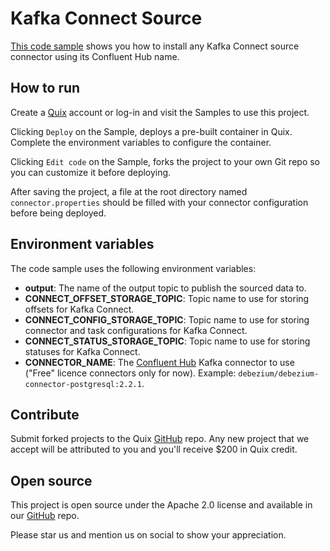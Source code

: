 # Kafka Connect Source

[This code sample](https://github.com/quixio/quix-samples/tree/main/shell/kafka-connect-source) shows you how to install any Kafka Connect source connector using its Confluent Hub name.

## How to run

Create a [Quix](https://portal.cloud.quix.io/signup?xlink=github) account or log-in and visit the Samples to use this project.

Clicking `Deploy` on the Sample, deploys a pre-built container in Quix. Complete the environment variables to configure the container.

Clicking `Edit code` on the Sample, forks the project to your own Git repo so you can customize it before deploying.

After saving the project, a file at the root directory named `connector.properties` should be filled with your connector configuration before being deployed.

## Environment variables

The code sample uses the following environment variables:

- **output**: The name of the output topic to publish the sourced data to.
- **CONNECT_OFFSET_STORAGE_TOPIC**: Topic name to use for storing offsets for Kafka Connect.
- **CONNECT_CONFIG_STORAGE_TOPIC**: Topic name to use for storing connector and task configurations for Kafka Connect.
- **CONNECT_STATUS_STORAGE_TOPIC**: Topic name to use for storing statuses for Kafka Connect.
- **CONNECTOR_NAME**: The [Confluent Hub](https://www.confluent.io/hub) Kafka connector to use ("Free" licence connectors only for now). Example: `debezium/debezium-connector-postgresql:2.2.1`.

## Contribute

Submit forked projects to the Quix [GitHub](https://github.com/quixio/quix-samples) repo. Any new project that we accept will be attributed to you and you'll receive $200 in Quix credit.

## Open source

This project is open source under the Apache 2.0 license and available in our [GitHub](https://github.com/quixio/quix-samples) repo.

Please star us and mention us on social to show your appreciation.
